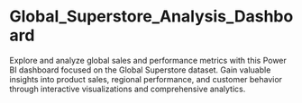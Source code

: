 # Global_Superstore_Analysis_Dashboard
Explore and analyze global sales and performance metrics with this Power BI dashboard focused on the Global Superstore dataset. Gain valuable insights into product sales, regional performance, and customer behavior through interactive visualizations and comprehensive analytics.
